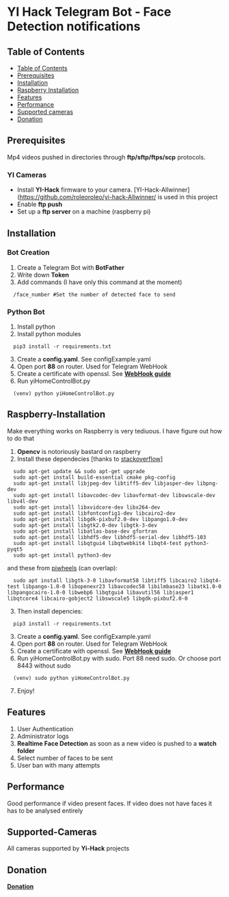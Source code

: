 # YI Hack Telegram Bot - Face Detection notifications

## Table of Contents
- [Table of Contents](#table-of-contents)
- [Prerequisites](#prerequisites)
- [Installation](#installation)
- [Raspberry Installation](#raspberry-installation)
- [Features](#features)
- [Performance](#performance)
- [Supported cameras](#supported-cameras)
- [Donation](#donation)

## Prerequisites
Mp4 videos pushed in directories through **ftp/sftp/ftps/scp** protocols.

### YI Cameras
- Install **YI-Hack** firmware to your camera. [YI-Hack-Allwinner](https://github.com/roleoroleo/yi-hack-Allwinner/ is used in this project
- Enable **ftp push**
- Set up a **ftp server** on a machine (raspberry pi)


## Installation
### Bot Creation
1. Create a Telegram Bot with **BotFather**
2. Write down **Token**
3. Add commands (I have only this command at the moment)
```
  /face_number #Set the number of detected face to send
```
### Python Bot
1. Install python 
2. Install python modules 
```shell
  pip3 install -r requirements.txt
```
3. Create a **config.yaml**. See configExample.yaml
4. Open port **88** on router. Used for Telegram WebHook
5. Create a certificate with openssl. See [**WebHook guide**](https://github.com/python-telegram-bot/python-telegram-bot/wiki/Webhooks)
6. Run yiHomeControlBot.py
```shell
  (venv) python yiHomeControlBot.py
```
## Raspberry-Installation
Make everything works on Raspberry is very tediuous. I have figure out how to do that 
1. **Opencv** is notoriously bastard on raspberry
2. Install these dependecies [thanks to [stackoverflow](https://stackoverflow.com/questions/59080094/raspberry-pi-and-opencv-cant-install-libhdf5-100)]
  ```shell
    sudo apt-get update && sudo apt-get upgrade
    sudo apt-get install build-essential cmake pkg-config
    sudo apt-get install libjpeg-dev libtiff5-dev libjasper-dev libpng-dev
    sudo apt-get install libavcodec-dev libavformat-dev libswscale-dev libv4l-dev
    sudo apt-get install libxvidcore-dev libx264-dev
    sudo apt-get install libfontconfig1-dev libcairo2-dev
    sudo apt-get install libgdk-pixbuf2.0-dev libpango1.0-dev
    sudo apt-get install libgtk2.0-dev libgtk-3-dev
    sudo apt-get install libatlas-base-dev gfortran
    sudo apt-get install libhdf5-dev libhdf5-serial-dev libhdf5-103
    sudo apt-get install libqtgui4 libqtwebkit4 libqt4-test python3-pyqt5
    sudo apt-get install python3-dev
  ```
  and these from [piwheels](https://www.piwheels.org/project/opencv-contrib-python/) (can overlap):
  ```shell
    sudo apt install libgtk-3-0 libavformat58 libtiff5 libcairo2 libqt4-test libpango-1.0-0 libopenexr23 libavcodec58 libilmbase23 libatk1.0-0 libpangocairo-1.0-0 libwebp6 libqtgui4 libavutil56 libjasper1 libqtcore4 libcairo-gobject2 libswscale5 libgdk-pixbuf2.0-0
  ```
3. Then install depencies:
  ```shell
    pip3 install -r requirements.txt
  ```
3. Create a **config.yaml**. See configExample.yaml
4. Open port **88** on router. Used for Telegram WebHook
5. Create a certificate with openssl. See [**WebHook guide**](https://github.com/python-telegram-bot/python-telegram-bot/wiki/Webhooks)
6. Run yiHomeControlBot.py with sudo. Port 88 need sudo. Or choose port 8443 without sudo
  ```shell
    (venv) sudo python yiHomeControlBot.py
  ```
7. Enjoy!

## Features
1. User Authentication
2. Administrator logs
3. **Realtime Face Detection** as soon as a new video is pushed to a **watch folder**
4. Select number of faces to be sent
5. User ban with many attempts

## Performance
Good performance if video present faces. If video does not have faces it has to be analysed entirely

## Supported-Cameras
All cameras supported by **Yi-Hack** projects

## Donation
[**Donation**](paypal.me/LucaGiulianini)
